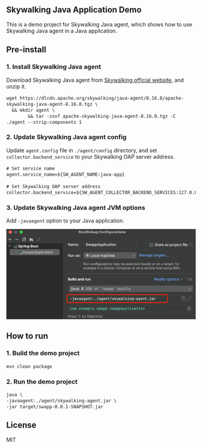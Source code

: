 ## Skywalking Java Application Demo

This is a demo project for Skywalking Java agent, which shows how to use Skywalking Java agent in a Java application.

## Pre-install

### 1. Install Skywalking Java agent

Download Skywalking Java agent from [Skywalking official website](https://skywalking.apache.org/downloads/), and unzip
it.

```shell
wget https://dlcdn.apache.org/skywalking/java-agent/8.16.0/apache-skywalking-java-agent-8.16.0.tgz \
  && mkdir agent \
        && tar -zxvf apache-skywalking-java-agent-8.16.0.tgz -C ./agent --strip-components 1
```

### 2. Update Skywalking Java agent config

Update `agent.config` file in `./agent/config` directory, and set `collector.backend_service` to your Skywalking OAP
server address.

```shell
# Set service name
agent.service_name=${SW_AGENT_NAME:java-app}

# Set Skywalking OAP server address
collector.backend_service=${SW_AGENT_COLLECTOR_BACKEND_SERVICES:127.0.0.1:11800}
```

### 3. Update Skywalking Java agent JVM options

Add `-javaagent` option to your Java application.

![JVM Options](jvm-options.png)

## How to run

### 1. Build the demo project

```shell
mvn clean package
```

### 2. Run the demo project

```shell
java \
-javaagent:./agent/skywalking-agent.jar \
-jar target/swapp-0.0.1-SNAPSHOT.jar
```

## License

MIT